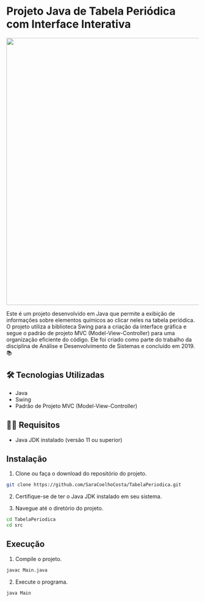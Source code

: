 # Projeto Java de Tabela Periódica com Interface Interativa

<p align="center"> 
  <img align="center" src="https://user-images.githubusercontent.com/31167065/123709111-de108d80-d842-11eb-8147-061ec0b40d46.jpeg" width="700">  
</p>

Este é um projeto desenvolvido em Java que permite a exibição de informações sobre elementos químicos ao clicar neles na tabela periódica. O projeto utiliza a biblioteca Swing para a criação da interface gráfica e segue o padrão de projeto MVC (Model-View-Controller) para uma organização eficiente do código. Ele foi criado como parte do trabalho da disciplina de Análise e Desenvolvimento de Sistemas e concluído em 2019. :books:

## 🛠 Tecnologias Utilizadas

- Java
- Swing
- Padrão de Projeto MVC (Model-View-Controller)

## 👩‍💻 Requisitos

- Java JDK instalado (versão 11 ou superior)

## Instalação

1. Clone ou faça o download do repositório do projeto.

```bash
git clone https://github.com/SaraCoelhoCosta/TabelaPeriodica.git
```

2. Certifique-se de ter o Java JDK instalado em seu sistema.

3. Navegue até o diretório do projeto.

```bash
cd TabelaPeriodica
cd src
```

## Execução

1. Compile o projeto.

```bash
javac Main.java
```

2. Execute o programa.

```bash
java Main
```
